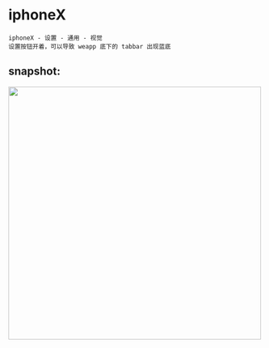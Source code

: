 # iphoneX

~~~
iphoneX - 设置 - 通用 - 视觉
设置按钮开着，可以导致 weapp 底下的 tabbar 出现蓝底
~~~

## snapshot:
<img width="500" src="https://ws2.sinaimg.cn/large/006tKfTcly1g12ibh1q9vj30u01sztc3.jpg"/>